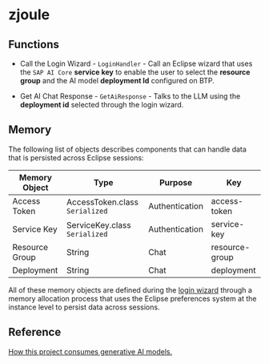 # zjoule

## Functions

- Call the Login Wizard - `LoginHandler` - Call an Eclipse wizard that uses the `SAP AI Core` **service key** to enable the user to select the **resource group** and the AI model **deployment Id** configured on BTP.

- Get AI Chat Response - `GetAiResponse` - Talks to the LLM using the **deployment id** selected through the login wizard.

## Memory

The following list of objects describes components that can handle data that is persisted across Eclipse sessions:

| Memory Object  | Type                           | Purpose         | Key             |
| -------------- | ------------------------------ | --------------- | --------------- |
| Access Token   | AccessToken.class `Serialized` | Authentication  | access-token    |
| Service Key    | ServiceKey.class `Serialized`  | Authentication  | service-key     |
| Resource Group | String                         | Chat            | resource-group  |
| Deployment     | String                         | Chat            | deployment      |

All of these memory objects are defined during the [login wizard](./com.developer.nefarious.zjoule/src/com/developer/nefarious/zjoule/login/) through a memory allocation process that uses the Eclipse preferences system at the instance level to persist data across sessions.

## Reference

[How this project consumes generative AI models.](https://help.sap.com/docs/sap-ai-core/sap-ai-core-service-guide/consume-generative-ai-models-using-sap-ai-core)